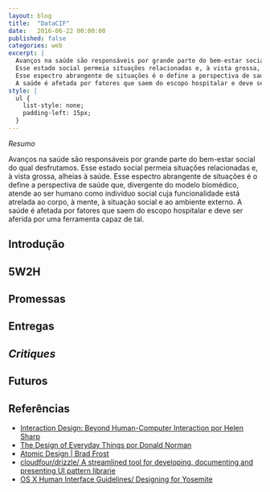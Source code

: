 ```yaml
---
layout: blog
title:  "DataCIF"
date:   2016-06-22 00:00:00
published: false
categories: web
excerpt: |
  Avanços na saúde são responsáveis por grande parte do bem-estar social do qual desfrutamos.
  Esse estado social permeia situações relacionadas e, à vista grossa, alheias à saúde.
  Esse espectro abrangente de situações é o define a perspectiva de saúde que, divergente do modelo biomédico, atende ao ser humano como indivíduo social cuja funcionalidade está atrelada ao corpo, à mente, à situação social e ao ambiente externo.
  A saúde é afetada por fatores que saem do escopo hospitalar e deve ser aferida por uma ferramenta capaz de tal.
style: |
  ul {
    list-style: none;
    padding-left: 15px;
  }
---
```


*Resumo*

Avanços na saúde são responsáveis por grande parte do bem-estar social do qual desfrutamos.
Esse estado social permeia situações relacionadas e, à vista grossa, alheias à saúde.
Esse espectro abrangente de situações é o define a perspectiva de saúde que, divergente do modelo biomédico, atende ao ser humano como indivíduo social cuja funcionalidade está atrelada ao corpo, à mente, à situação social e ao ambiente externo.
A saúde é afetada por fatores que saem do escopo hospitalar e deve ser aferida por uma ferramenta capaz de tal.

## Introdução

## 5W2H

## Promessas

## Entregas

## *Critiques*

## Futuros

## Referências

- [Interaction Design: Beyond Human-Computer Interaction por Helen Sharp](https://www.amazon.co.uk/Interaction-Design-Beyond-Human-Computer/dp/0470018666/ref=sr_1_1?ie=UTF8&qid=1466034174&sr=8-1&keywords=interaction+design+beyond+human-computer+interaction)
- [The Design of Everyday Things por Donald Norman](https://www.amazon.co.uk/Design-Everyday-Things-Donald-Norman/dp/0465050654)
- [Atomic Design | Brad Frost](http://bradfrost.com/blog/post/atomic-web-design/)
- [cloudfour/drizzle/ A streamlined tool for developing, documenting and presenting UI pattern librarie](https://github.com/cloudfour/drizzle)
- [OS X Human Interface Guidelines/ Designing for Yosemite](https://developer.apple.com/library/prerelease/content/documentation/UserExperience/Conceptual/OSXHIGuidelines/index.html#//apple_ref/doc/uid/20000957-CH3-SW1)
